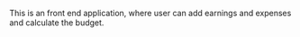 This is an front end application, where user can add earnings and expenses and calculate the budget.